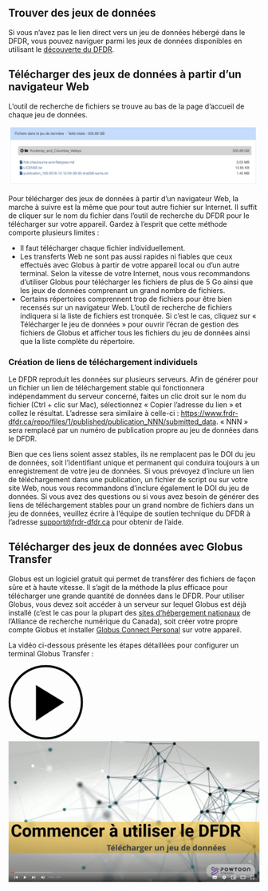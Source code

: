 ## Trouver des jeux de données
Si vous n’avez pas le lien direct vers un jeu de données hébergé dans le DFDR, vous pouvez naviguer parmi les jeux de données disponibles en utilisant le [découverte du DFDR](/repo/search?locale=fr).

## Télécharger des jeux de données à partir d’un navigateur Web
L’outil de recherche de fichiers se trouve au bas de la page d’accueil de chaque jeu de données.

<a href="/docs/img/screenshots/téléchargement_données/toile_télécharger.png" class="screenshot-lightbox">
<img src="/docs/img/screenshots/téléchargement_données/toile_télécharger.png" alt="Capture d'écran montrant le widget de navigation de fichiers sur la page d'accueil de l'élément FRDR." class="screenshot"/>
</a>

Pour télécharger des jeux de données à partir d’un navigateur Web, la marche à suivre est la même que pour tout autre fichier sur Internet. Il suffit de cliquer sur le nom du fichier dans l’outil de recherche du DFDR pour le télécharger sur votre appareil. Gardez à l’esprit que cette méthode comporte plusieurs limites :

* Il faut télécharger chaque fichier individuellement.
* Les transferts Web ne sont pas aussi rapides ni fiables que ceux effectués avec Globus à partir de votre appareil local ou d’un autre terminal. Selon la vitesse de votre Internet, nous vous recommandons d’utiliser Globus pour télécharger les fichiers de plus de 5 Go ainsi que les jeux de données comprenant un grand nombre de fichiers.
* Certains répertoires comprennent trop de fichiers pour être bien recensés sur un navigateur Web. L’outil de recherche de fichiers indiquera si la liste de fichiers est tronquée. Si c’est le cas, cliquez sur « Télécharger le jeu de données » pour ouvrir l’écran de gestion des fichiers de Globus et afficher tous les fichiers du jeu de données ainsi que la liste complète du répertoire.

### Création de liens de téléchargement individuels

Le DFDR reproduit les données sur plusieurs serveurs. Afin de générer pour un fichier un lien de téléchargement stable qui fonctionnera indépendamment du serveur concerné, faites un clic droit sur le nom du fichier (Ctrl + clic sur Mac), sélectionnez « Copier l’adresse du lien » et collez le résultat. L’adresse sera similaire à celle-ci : https://www.frdr-dfdr.ca/repo/files/1/published/publication_NNN/submitted_data. « NNN » sera remplacé par un numéro de publication propre au jeu de données dans le DFDR.

Bien que ces liens soient assez stables, ils ne remplacent pas le DOI du jeu de données, soit l’identifiant unique et permanent qui conduira toujours à un enregistrement de votre jeu de données. Si vous prévoyez d’inclure un lien de téléchargement dans une publication, un fichier de script ou sur votre site Web, nous vous recommandons d’inclure également le DOI du jeu de données. Si vous avez des questions ou si vous avez besoin de générer des liens de téléchargement stables pour un grand nombre de fichiers dans un jeu de données, veuillez écrire à l’équipe de soutien technique du DFDR à l’adresse [support@frdr-dfdr.ca](mailto:support@frdr-dfdr.ca) pour obtenir de l’aide.



## Télécharger des jeux de données avec Globus Transfer
Globus est un logiciel gratuit qui permet de transférer des fichiers de façon sûre et à haute vitesse. Il s’agit de la méthode la plus efficace pour télécharger une grande quantité de données dans le DFDR. Pour utiliser Globus, vous devez soit accéder à un serveur sur lequel Globus est déjà installé (c’est le cas pour la plupart des [sites d’hébergement nationaux](https://alliancecan.ca/fr/services/calcul-informatique-de-pointe/la-federation/sites-dhebergement-nationaux) de l’Alliance de recherche numérique du Canada), soit créer votre propre compte Globus et installer [Globus Connect Personal](https://www.globus.org/globus-connect-personal) sur votre appareil.

La vidéo ci-dessous présente les étapes détaillées pour configurer un terminal Globus Transfer :

<div class="video-wrap">
<a href="https://www.youtube.com/watch?v=zSdpMNlIlpk&list=PLX9EpizS4A0suoSV2N0nn9parl96xHPkz&index=11" target="_blank">
  <div class="video-play-btn">
    <svg xmlns="http://www.w3.org/2000/svg" width="150px" height="150px" viewbox="0 0 150 150" version="1.1">
        <path stroke="#cccccc" stroke-width="2px" d="M150,0A150,150,0,1,0,300,150,150,150,0,0,0,150,0Zm0,290A140,140,0,1,1,290,150,140,140,0,0,1,150,290Z" transform="matrix(0.5,0,0,0.5,0,0)"></path>
        <polygon stroke="#cccccc" stroke-width="2px" points="225 150 110 80 110 225 225 150" transform="matrix(0.5,0,0,0.5,0,0)"></polygon>
    </svg>
  </div>
  <img class="video-placeholder" src="/docs/img/video_placeholders/fr/téléchargement_youtube.png" alt="Aperçu vidéo: comment télécharger et installer Globus Connect Personal.">
</a>
</div>
